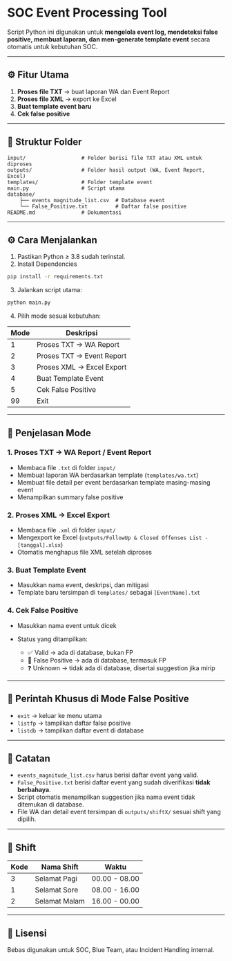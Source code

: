 # SOC Event Processing Tool

Script Python ini digunakan untuk **mengelola event log, mendeteksi false positive, membuat laporan, dan men-generate template event** secara otomatis untuk kebutuhan SOC.

---

## ⚙️ Fitur Utama

1. **Proses file TXT** → buat laporan WA dan Event Report
2. **Proses file XML** → export ke Excel
3. **Buat template event baru**
4. **Cek false positive**

---

## 📂 Struktur Folder

```
input/                  # Folder berisi file TXT atau XML untuk diproses
outputs/                # Folder hasil output (WA, Event Report, Excel)
templates/              # Folder template event
main.py                 # Script utama
database/
    ├── events_magnitude_list.csv  # Database event
    └── False_Positive.txt         # Daftar false positive
README.md               # Dokumentasi
```

---

## ⚙️ Cara Menjalankan

1. Pastikan Python ≥ 3.8 sudah terinstal.
2. Install Dependencies

```bash
pip install -r requirements.txt
```

3. Jalankan script utama:

```bash
python main.py
```

4. Pilih mode sesuai kebutuhan:

| Mode | Deskripsi                 |
| ---- | ------------------------- |
| 1    | Proses TXT → WA Report    |
| 2    | Proses TXT → Event Report |
| 3    | Proses XML → Excel Export |
| 4    | Buat Template Event       |
| 5    | Cek False Positive        |
| 99   | Exit                      |

---

## 📝 Penjelasan Mode

### 1. Proses TXT → WA Report / Event Report

* Membaca file `.txt` di folder `input/`
* Membuat laporan WA berdasarkan template (`templates/wa.txt`)
* Membuat file detail per event berdasarkan template masing-masing event
* Menampilkan summary false positive

### 2. Proses XML → Excel Export

* Membaca file `.xml` di folder `input/`
* Mengexport ke Excel (`outputs/FollowUp & Closed Offenses List - [tanggal].xlsx`)
* Otomatis menghapus file XML setelah diproses

### 3. Buat Template Event

* Masukkan nama event, deskripsi, dan mitigasi
* Template baru tersimpan di `templates/` sebagai `[EventName].txt`

### 4. Cek False Positive

* Masukkan nama event untuk dicek
* Status yang ditampilkan:

  * ✅ Valid → ada di database, bukan FP
  * 🚫 False Positive → ada di database, termasuk FP
  * ❓ Unknown → tidak ada di database, disertai suggestion jika mirip

---

## 🔑 Perintah Khusus di Mode False Positive

* `exit` → keluar ke menu utama
* `listfp` → tampilkan daftar false positive
* `listdb` → tampilkan daftar event di database

---

## 📌 Catatan

* `events_magnitude_list.csv` harus berisi daftar event yang valid.
* `False_Positive.txt` berisi daftar event yang sudah diverifikasi **tidak berbahaya**.
* Script otomatis menampilkan suggestion jika nama event tidak ditemukan di database.
* File WA dan detail event tersimpan di `outputs/shiftX/` sesuai shift yang dipilih.

---

## 🔧 Shift

| Kode | Nama Shift    | Waktu         |
| ---- | ------------- | ------------- |
| 3    | Selamat Pagi  | 00.00 - 08.00 |
| 1    | Selamat Sore  | 08.00 - 16.00 |
| 2    | Selamat Malam | 16.00 - 00.00 |

---

## 📜 Lisensi

Bebas digunakan untuk SOC, Blue Team, atau Incident Handling internal.
